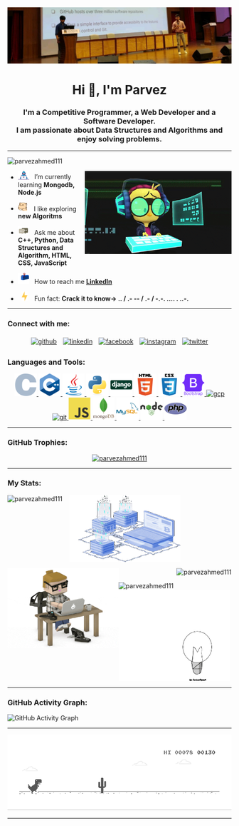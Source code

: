 <img alt="banner" src="banner.jfif">
<h1 align="center">Hi 👋, I'm Parvez</h1>
<h3 align="center">I'm a Competitive Programmer, a Web Developer and a Software Developer. <br> I am passionate about Data Structures and Algorithms and enjoy solving problems.</h3>

<hr>


<p align="left"> <img src="https://komarev.com/ghpvc/?username=parvezahmed111&label=Profile%20views&color=0e75b6&style=flat" alt="parvezahmed111" />  </p>
<img align="right" alt="coding" width="330" src="giphy.gif">

- <img alt="GIF" src="Developer.gif" width="25" /> &nbsp; I’m currently learning **Mongodb, Node.js**

- <img alt="GIF" src="hyperkitty.gif" width="20" /> &nbsp;&nbsp; I like exploring **new Algoritms**

- <img alt="GIF" src="message.gif" width="25" /> &nbsp; Ask me about **C++, Python, Data Structures and Algorithm, HTML, CSS, JavaScript**

- <img alt="GIF" src="letterbox.gif" width="25" /> &nbsp; How to reach me **<a href="https://www.linkedin.com/in/parvezahmed111/"> LinkedIn</a>**

- &nbsp;&nbsp;<img alt="GIF" src="lightning.gif" width="13" /> &nbsp;&nbsp; Fun fact: **Crack it to know-> .. / .- -- / .- / -.-. .... . ..-.**

<hr>

<h3 align="left">Connect with me:</h3>
<p align="center">
<a href="https://github.com/ParvezAhmed111"><img alt="github" width="10%" style="padding:5px" src="https://img.icons8.com/clouds/100/000000/github.png"/></a>
<a href="https://www.linkedin.com/in/parvezahmed111/"><img alt="linkedin" width="10%" style="padding:5px" src="https://img.icons8.com/clouds/100/000000/linkedin.png"/></a>
<a href="https://www.facebook.com/ParvezAhmed0947/"><img alt="facebook" width="10%" style="padding:5px" src="https://img.icons8.com/clouds/100/000000/facebook-new.png"/></a>
<a href="https://www.instagram.com/iamparvezahmed/"><img alt="instagram" width="10%" style="padding:5px" src="https://img.icons8.com/clouds/100/000000/instagram.png"/></a>
<a href="https://twitter.com/parvez_0947"><img alt="twitter" width="10%" style="padding:5px" src="https://img.icons8.com/clouds/100/000000/twitter.png"/></a>
</p>

<h3 align="left">Languages and Tools:</h3>
<p align="center"> 
	<a href="https://www.cprogramming.com/" target="_blank"> <img src="https://raw.githubusercontent.com/devicons/devicon/master/icons/c/c-original.svg" alt="c" width="50" height="50" /> </a> 
	<a href="https://www.w3schools.com/cpp/" target="_blank"> <img src="https://raw.githubusercontent.com/devicons/devicon/master/icons/cplusplus/cplusplus-original.svg" alt="cplusplus" width="50" height="50"/> </a> 
	<a href="https://www.java.com" target="_blank"> <img src="https://raw.githubusercontent.com/devicons/devicon/master/icons/java/java-original.svg" alt="java" width="50" height="50"/> </a>
	<a href="https://www.python.org" target="_blank"> <img src="https://raw.githubusercontent.com/devicons/devicon/master/icons/python/python-original.svg" alt="python" width="50" height="50"/> </a> 
	<a href="https://www.djangoproject.com/" target="_blank"> <img src="https://raw.githubusercontent.com/devicons/devicon/master/icons/django/django-original.svg" alt="django" width="50" height="50"/> </a> 
	<a href="https://www.w3.org/html/" target="_blank"> <img src="https://raw.githubusercontent.com/devicons/devicon/master/icons/html5/html5-original-wordmark.svg" alt="html5" width="50" height="50"/> </a>
	<a href="https://www.w3schools.com/css/" target="_blank"> <img src="https://raw.githubusercontent.com/devicons/devicon/master/icons/css3/css3-original-wordmark.svg" alt="css3" width="50" height="50"/> </a> 
	<a href="https://getbootstrap.com" target="_blank"> <img src="https://raw.githubusercontent.com/devicons/devicon/master/icons/bootstrap/bootstrap-plain-wordmark.svg" alt="bootstrap" width="50" height="50"/> </a> 
	<a href="https://cloud.google.com" target="_blank"> <img src="https://www.vectorlogo.zone/logos/google_cloud/google_cloud-icon.svg" alt="gcp" width="50" height="50"/> </a> 
	<a href="https://git-scm.com/" target="_blank"> <img src="https://www.vectorlogo.zone/logos/git-scm/git-scm-icon.svg" alt="git" width="50" height="50"/> </a> 
	<a href="https://developer.mozilla.org/en-US/docs/Web/JavaScript" target="_blank"> <img src="https://raw.githubusercontent.com/devicons/devicon/master/icons/javascript/javascript-original.svg" alt="javascript" width="50" height="50"/> </a> 
	<a href="https://www.mongodb.com/" target="_blank"> <img src="https://raw.githubusercontent.com/devicons/devicon/master/icons/mongodb/mongodb-original-wordmark.svg" alt="mongodb" width="50" height="50"/> </a> 
	<a href="https://www.mysql.com/" target="_blank"> <img src="https://raw.githubusercontent.com/devicons/devicon/master/icons/mysql/mysql-original-wordmark.svg" alt="mysql" width="50" height="50"/> </a> 
	<a href="https://nodejs.org" target="_blank"> <img src="https://raw.githubusercontent.com/devicons/devicon/master/icons/nodejs/nodejs-original-wordmark.svg" alt="nodejs" width="50" height="50"/> </a> 
	<a href="https://www.php.net" target="_blank"> <img src="https://raw.githubusercontent.com/devicons/devicon/master/icons/php/php-original.svg" alt="php" width="50" height="50"/> </a> 
	
</p>

<hr>

<h3 align="left">GitHub Trophies:</h3>
<p align="center"> <a href="https://github.com/ryo-ma/github-profile-trophy"><img src="https://github-profile-trophy.vercel.app/?username=parvezahmed111" alt="parvezahmed111" /></a> </p>
	
	
	
<hr>
<h3 align="left">My Stats:</h3>

<p><img align="left" src="https://github-readme-stats.vercel.app/api/top-langs?username=parvezahmed111&show_icons=true&locale=en&layout=compact&bg_color=50,e96205,904e99&title_color=fff&text_color=fff&icon_color=f2f2f2" alt="parvezahmed111" /> &nbsp;&nbsp;&nbsp;&nbsp;<img align="center" alt="tech" width="250" height="150" src="tech.gif"></p>

<p>&nbsp;<img align="right" src="https://github-readme-stats.vercel.app/api?username=parvezahmed111&show_icons=true&count_private=true&hide_border=true&bg_color=50,e96205,904e99&title_color=fff&text_color=fff&icon_color=f2f2f2" alt="parvezahmed111" /><img align="left" alt="programmer" width="250" src="programmer.gif"></p>
 
<p>&nbsp;<img align="left" src="https://github-readme-streak-stats.herokuapp.com/?user=parvezahmed111" alt="parvezahmed111"/><img align="center" alt="curious" width="250" src="curious.gif"></p>
<hr>

<h3 align="left">GitHub Activity Graph:</h3>

![GitHub Activity Graph](https://activity-graph.herokuapp.com/graph?username=parvezahmed111&bg_color=904e99&color=fff&line=4fff67&point=ffffff&area=true&hide_border=true) 

<hr>

<img src="dino.gif?raw=true" />

<hr>
